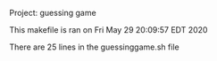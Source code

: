 Project: guessing game

This makefile is ran on Fri May 29 20:09:57 EDT 2020

There are       25 lines in the guessinggame.sh file
